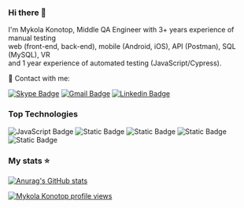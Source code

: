 ### Hi there 👋
I'm Mykola Konotop, Middle QA Engineer with 3+ years experience of manual testing <br> web (front-end, back-end), mobile (Android, iOS), API (Postman), SQL (MySQL), VR <br> and 1 year experience of automated testing (JavaScript/Cypress).

📧 Contact with me:

[![Skype Badge](https://img.shields.io/badge/live%3A.cid.2731b1abdcdc012b-8A2BE2?style=social&logo=skype)](https://join.skype.com/invite/HOaiZ26kpi0c)
[![Gmail Badge](https://img.shields.io/badge/mykola.konotop.ua%40gmail.com-8A2BE2?style=social&logo=gmail&link=mailto%3Amykola.konotop.ua%40gmail.com)](mailto:mykola.konotop.ua@gmail.com)
[![Linkedin Badge](https://img.shields.io/badge/in%2Fmykola--konotop--247938199-8A2BE2?style=social&logo=linkedin&link=https%3A%2F%2Fwww.linkedin.com%2Fin%2Fmykola-konotop-247938199%2F)](https://www.linkedin.com/in/mykola-konotop-247938199/)

### Top Technologies
![JavaScript Badge](https://img.shields.io/badge/JavaScript-F0DB4F?style=for-the-badge&logo=javascript&logoColor=F0DB4F&labelColor=black)
![Static Badge](https://img.shields.io/badge/Nodejs-3C873A?style=for-the-badge&logo=nodedotjs&logoColor=3C873A&labelColor=black)
![Static Badge](https://img.shields.io/badge/Cypress-69D3A7?style=for-the-badge&logo=cypress&logoColor=69D3A7&labelColor=black)
![Static Badge](https://img.shields.io/badge/Postman-FF6C37?style=for-the-badge&logo=postman&logoColor=FF6C37&labelColor=black)
![Static Badge](https://img.shields.io/badge/MySQL-4479A1?style=for-the-badge&logo=mysql&logoColor=4479A1&labelColor=black)

### My stats ⭐
[![Anurag's GitHub stats](https://github-readme-stats.vercel.app/api?username=mykola-konotop&show_icons=true&theme=highcontrast)](https://github.com/mykola-konotop/github-readme-stats)

[![Mykola Konotop profile views](https://u8views.com/api/v1/github/profiles/156944109/views/day-week-month-total-count.svg)](https://u8views.com/github/Mykola-Konotop)

<!--
**Mykola-Konotop/Mykola-Konotop** is a ✨ _special_ ✨ repository because its `README.md` (this file) appears on your GitHub profile.

Here are some ideas to get you started:

- 🔭 I’m currently working on ...
- 🌱 I’m currently learning ...
- 👯 I’m looking to collaborate on ...
- 🤔 I’m looking for help with ...
- 💬 Ask me about ...
- 📫 How to reach me: ...
- 😄 Pronouns: ...
- ⚡ Fun fact: ...
-->
